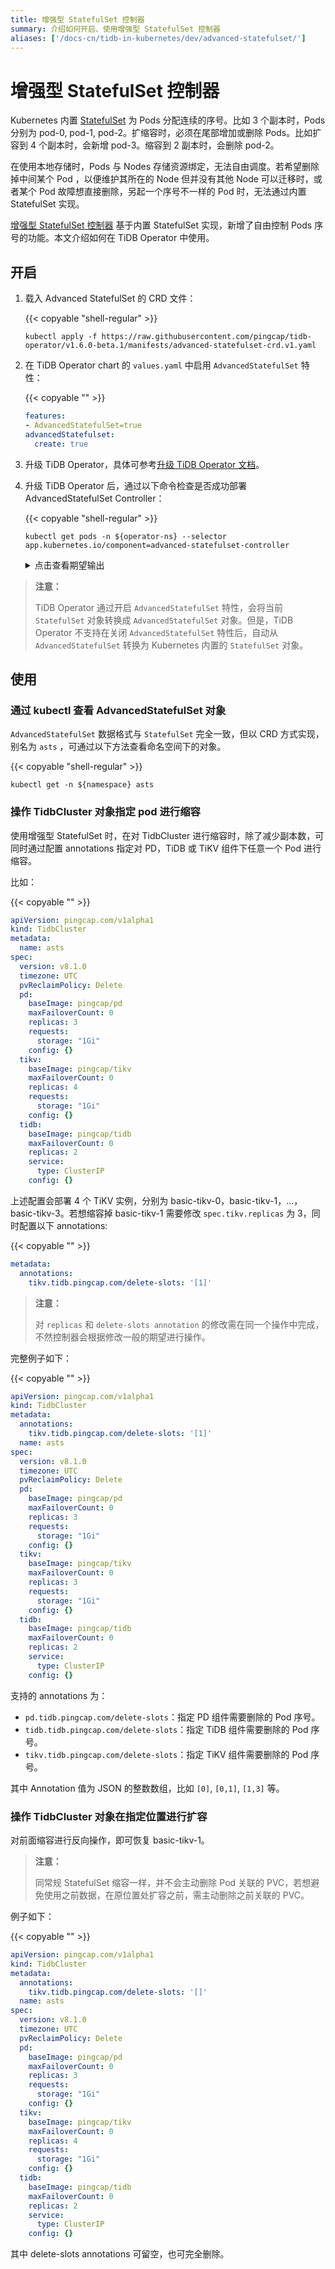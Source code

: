 ```yaml
---
title: 增强型 StatefulSet 控制器
summary: 介绍如何开启、使用增强型 StatefulSet 控制器
aliases: ['/docs-cn/tidb-in-kubernetes/dev/advanced-statefulset/']
---
```


# 增强型 StatefulSet 控制器

Kubernetes 内置 [StatefulSet](https://kubernetes.io/docs/concepts/workloads/controllers/statefulset/) 为 Pods 分配连续的序号。比如 3 个副本时，Pods 分别为 pod-0, pod-1, pod-2。扩缩容时，必须在尾部增加或删除 Pods。比如扩容到 4 个副本时，会新增 pod-3。缩容到 2 副本时，会删除 pod-2。

在使用本地存储时，Pods 与 Nodes 存储资源绑定，无法自由调度。若希望删除掉中间某个 Pod ，以便维护其所在的 Node 但并没有其他 Node 可以迁移时，或者某个 Pod 故障想直接删除，另起一个序号不一样的 Pod 时，无法通过内置 StatefulSet 实现。

[增强型 StatefulSet 控制器](https://github.com/pingcap/advanced-statefulset) 基于内置 StatefulSet 实现，新增了自由控制 Pods 序号的功能。本文介绍如何在 TiDB Operator 中使用。

## 开启

1. 载入 Advanced StatefulSet 的 CRD 文件：

    {{< copyable "shell-regular" >}}

    ```shell
    kubectl apply -f https://raw.githubusercontent.com/pingcap/tidb-operator/v1.6.0-beta.1/manifests/advanced-statefulset-crd.v1.yaml
    ```

2. 在 TiDB Operator chart 的 `values.yaml` 中启用 `AdvancedStatefulSet` 特性：

    {{< copyable "" >}}

    ```yaml
    features:
    - AdvancedStatefulSet=true
    advancedStatefulset:
      create: true
    ```

3. 升级 TiDB Operator，具体可参考[升级 TiDB Operator 文档](upgrade-tidb-operator.md)。

4. 升级 TiDB Operator 后，通过以下命令检查是否成功部署 AdvancedStatefulSet Controller：

    {{< copyable "shell-regular" >}}
    
    ```shell
    kubectl get pods -n ${operator-ns} --selector app.kubernetes.io/component=advanced-statefulset-controller
    ```

    <details>
    <summary>点击查看期望输出</summary>
    
    ```
    NAME                                               READY       STATUS    RESTARTS   AGE
    advanced-statefulset-controller-67885c5dd9-f522h   1/1         Running   0          10s
    ```
    
    </details>

> **注意：**
>
> TiDB Operator 通过开启 `AdvancedStatefulSet` 特性，会将当前 `StatefulSet` 对象转换成 `AdvancedStatefulSet` 对象。但是，TiDB Operator 不支持在关闭 `AdvancedStatefulSet` 特性后，自动从 `AdvancedStatefulSet` 转换为 Kubernetes 内置的 `StatefulSet` 对象。

## 使用

### 通过 kubectl 查看 AdvancedStatefulSet 对象

`AdvancedStatefulSet` 数据格式与 `StatefulSet` 完全一致，但以 CRD 方式实现，别名为 `asts` ，可通过以下方法查看命名空间下的对象。

{{< copyable "shell-regular" >}}

```shell
kubectl get -n ${namespace} asts
```

### 操作 TidbCluster 对象指定 pod 进行缩容

使用增强型 StatefulSet 时，在对 TidbCluster 进行缩容时，除了减少副本数，可同时通过配置 annotations 指定对 PD，TiDB 或 TiKV 组件下任意一个 Pod 进行缩容。

比如：

{{< copyable "" >}}

```yaml
apiVersion: pingcap.com/v1alpha1
kind: TidbCluster
metadata:
  name: asts
spec:
  version: v8.1.0
  timezone: UTC
  pvReclaimPolicy: Delete
  pd:
    baseImage: pingcap/pd
    maxFailoverCount: 0
    replicas: 3
    requests:
      storage: "1Gi"
    config: {}
  tikv:
    baseImage: pingcap/tikv
    maxFailoverCount: 0
    replicas: 4
    requests:
      storage: "1Gi"
    config: {}
  tidb:
    baseImage: pingcap/tidb
    maxFailoverCount: 0
    replicas: 2
    service:
      type: ClusterIP
    config: {}
```

上述配置会部署 4 个 TiKV 实例，分别为 basic-tikv-0，basic-tikv-1，...，basic-tikv-3。若想缩容掉 basic-tikv-1 需要修改 `spec.tikv.replicas` 为 3，同时配置以下 annotations:

{{< copyable "" >}}

```yaml
metadata:
  annotations:
    tikv.tidb.pingcap.com/delete-slots: '[1]'
```

> **注意：**
>
> 对 `replicas` 和 `delete-slots annotation` 的修改需在同一个操作中完成，不然控制器会根据修改一般的期望进行操作。

完整例子如下：

{{< copyable "" >}}

```yaml
apiVersion: pingcap.com/v1alpha1
kind: TidbCluster
metadata:
  annotations:
    tikv.tidb.pingcap.com/delete-slots: '[1]'
  name: asts
spec:
  version: v8.1.0
  timezone: UTC
  pvReclaimPolicy: Delete
  pd:
    baseImage: pingcap/pd
    maxFailoverCount: 0
    replicas: 3
    requests:
      storage: "1Gi"
    config: {}
  tikv:
    baseImage: pingcap/tikv
    maxFailoverCount: 0
    replicas: 3
    requests:
      storage: "1Gi"
    config: {}
  tidb:
    baseImage: pingcap/tidb
    maxFailoverCount: 0
    replicas: 2
    service:
      type: ClusterIP
    config: {}
```

支持的 annotations 为：

- `pd.tidb.pingcap.com/delete-slots`：指定 PD 组件需要删除的 Pod 序号。
- `tidb.tidb.pingcap.com/delete-slots`：指定 TiDB 组件需要删除的 Pod 序号。
- `tikv.tidb.pingcap.com/delete-slots`：指定 TiKV 组件需要删除的 Pod 序号。

其中 Annotation 值为 JSON 的整数数组，比如 `[0]`, `[0,1]`, `[1,3]` 等。

### 操作 TidbCluster 对象在指定位置进行扩容

对前面缩容进行反向操作，即可恢复 basic-tikv-1。

> **注意：**
>
> 同常规 StatefulSet 缩容一样，并不会主动删除 Pod 关联的 PVC，若想避免使用之前数据，在原位置处扩容之前，需主动删除之前关联的 PVC。

例子如下：

{{< copyable "" >}}

```yaml
apiVersion: pingcap.com/v1alpha1
kind: TidbCluster
metadata:
  annotations:
    tikv.tidb.pingcap.com/delete-slots: '[]'
  name: asts
spec:
  version: v8.1.0
  timezone: UTC
  pvReclaimPolicy: Delete
  pd:
    baseImage: pingcap/pd
    maxFailoverCount: 0
    replicas: 3
    requests:
      storage: "1Gi"
    config: {}
  tikv:
    baseImage: pingcap/tikv
    maxFailoverCount: 0
    replicas: 4
    requests:
      storage: "1Gi"
    config: {}
  tidb:
    baseImage: pingcap/tidb
    maxFailoverCount: 0
    replicas: 2
    service:
      type: ClusterIP
    config: {}
```

其中 delete-slots annotations 可留空，也可完全删除。
